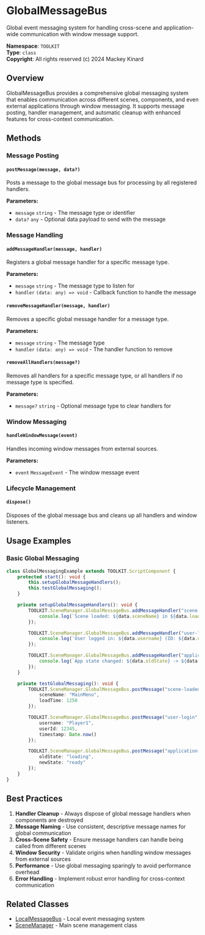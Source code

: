 # GlobalMessageBus

Global event messaging system for handling cross-scene and application-wide communication with window message support.

**Namespace**: `TOOLKIT`  
**Type**: `class`  
**Copyright**: All rights reserved (c) 2024 Mackey Kinard

## Overview

GlobalMessageBus provides a comprehensive global messaging system that enables communication across different scenes, components, and even external applications through window messaging. It supports message posting, handler management, and automatic cleanup with enhanced features for cross-context communication.

## Methods

### Message Posting

#### `postMessage(message, data?)`
Posts a message to the global message bus for processing by all registered handlers.

**Parameters:**
- `message` `string` - The message type or identifier
- `data?` `any` - Optional data payload to send with the message

### Message Handling

#### `addMessageHandler(message, handler)`
Registers a global message handler for a specific message type.

**Parameters:**
- `message` `string` - The message type to listen for
- `handler` `(data: any) => void` - Callback function to handle the message

#### `removeMessageHandler(message, handler)`
Removes a specific global message handler for a message type.

**Parameters:**
- `message` `string` - The message type
- `handler` `(data: any) => void` - The handler function to remove

#### `removeAllHandlers(message?)`
Removes all handlers for a specific message type, or all handlers if no message type is specified.

**Parameters:**
- `message?` `string` - Optional message type to clear handlers for

### Window Messaging

#### `handleWindowMessage(event)`
Handles incoming window messages from external sources.

**Parameters:**
- `event` `MessageEvent` - The window message event

### Lifecycle Management

#### `dispose()`
Disposes of the global message bus and cleans up all handlers and window listeners.

## Usage Examples

### Basic Global Messaging
```typescript
class GlobalMessagingExample extends TOOLKIT.ScriptComponent {
    protected start(): void {
        this.setupGlobalMessageHandlers();
        this.testGlobalMessaging();
    }

    private setupGlobalMessageHandlers(): void {
        TOOLKIT.SceneManager.GlobalMessageBus.addMessageHandler("scene-loaded", (data) => {
            console.log(`Scene loaded: ${data.sceneName} in ${data.loadTime}ms`);
        });

        TOOLKIT.SceneManager.GlobalMessageBus.addMessageHandler("user-login", (data) => {
            console.log(`User logged in: ${data.username} (ID: ${data.userId})`);
        });

        TOOLKIT.SceneManager.GlobalMessageBus.addMessageHandler("application-state-changed", (data) => {
            console.log(`App state changed: ${data.oldState} -> ${data.newState}`);
        });
    }

    private testGlobalMessaging(): void {
        TOOLKIT.SceneManager.GlobalMessageBus.postMessage("scene-loaded", {
            sceneName: "MainMenu",
            loadTime: 1250
        });

        TOOLKIT.SceneManager.GlobalMessageBus.postMessage("user-login", {
            username: "Player1",
            userId: 12345,
            timestamp: Date.now()
        });

        TOOLKIT.SceneManager.GlobalMessageBus.postMessage("application-state-changed", {
            oldState: "loading",
            newState: "ready"
        });
    }
}
```

## Best Practices

1. **Handler Cleanup** - Always dispose of global message handlers when components are destroyed
2. **Message Naming** - Use consistent, descriptive message names for global communication
3. **Cross-Scene Safety** - Ensure message handlers can handle being called from different scenes
4. **Window Security** - Validate origins when handling window messages from external sources
5. **Performance** - Use global messaging sparingly to avoid performance overhead
6. **Error Handling** - Implement robust error handling for cross-context communication

## Related Classes
- [LocalMessageBus](LocalMessageBus.md) - Local event messaging system
- [SceneManager](../core/SceneManager.md) - Main scene management class

